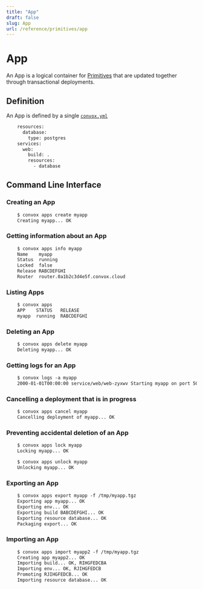 ```yaml
---
title: "App"
draft: false
slug: App
url: /reference/primitives/app
---
```

# App

An App is a logical container for [Primitives](/reference/primitives) that are updated together through transactional deployments.

## Definition

An App is defined by a single [`convox.yml`](/configuration/convox-yml)
```html
    resources:
      database:
        type: postgres
    services:
      web:
        build: .
        resources:
          - database
```
## Command Line Interface

### Creating an App
```html
    $ convox apps create myapp
    Creating myapp... OK
```
### Getting information about an App
```html
    $ convox apps info myapp
    Name    myapp
    Status  running
    Locked  false
    Release RABCDEFGHI
    Router  router.0a1b2c3d4e5f.convox.cloud
```
### Listing Apps
```html
    $ convox apps
    APP    STATUS   RELEASE
    myapp  running  RABCDEFGHI
```
### Deleting an App
```html
    $ convox apps delete myapp
    Deleting myapp... OK
```
### Getting logs for an App
```html
    $ convox logs -a myapp
    2000-01-01T00:00:00 service/web/web-zyxwv Starting myapp on port 5000
```
### Cancelling a deployment that is in progress
```html
    $ convox apps cancel myapp
    Cancelling deployment of myapp... OK
```
### Preventing accidental deletion of an App
```html
    $ convox apps lock myapp
    Locking myapp... OK

    $ convox apps unlock myapp
    Unlocking myapp... OK
```
### Exporting an App
```html
    $ convox apps export myapp -f /tmp/myapp.tgz
    Exporting app myapp... OK
    Exporting env... OK
    Exporting build BABCDEFGHI... OK
    Exporting resource database... OK
    Packaging export... OK
```
### Importing an App
```html
    $ convox apps import myapp2 -f /tmp/myapp.tgz
    Creating app myapp2... OK
    Importing build... OK, RIHGFEDCBA
    Importing env... OK, RJIHGFEDCB
    Promoting RJIHGFEDCB... OK
    Importing resource database... OK
```
